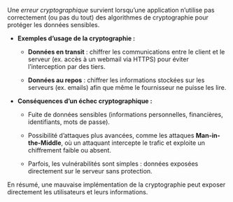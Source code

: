 Une _erreur cryptographique_ survient lorsqu’une application n’utilise pas correctement (ou pas du tout) des algorithmes de cryptographie pour protéger les données sensibles.

- **Exemples d’usage de la cryptographie :**
    
    - **Données en transit** : chiffrer les communications entre le client et le serveur (ex. accès à un webmail via HTTPS) pour éviter l’interception par des tiers.
        
    - **Données au repos** : chiffrer les informations stockées sur les serveurs (ex. emails) afin que même le fournisseur ne puisse les lire.
        
- **Conséquences d’un échec cryptographique :**
    
    - Fuite de données sensibles (informations personnelles, financières, identifiants, mots de passe).
        
    - Possibilité d’attaques plus avancées, comme les attaques **Man-in-the-Middle**, où un attaquant intercepte le trafic et exploite un chiffrement faible ou absent.
        
    - Parfois, les vulnérabilités sont simples : données exposées directement sur le serveur sans protection.
        

En résumé, une mauvaise implémentation de la cryptographie peut exposer directement les utilisateurs et leurs informations.